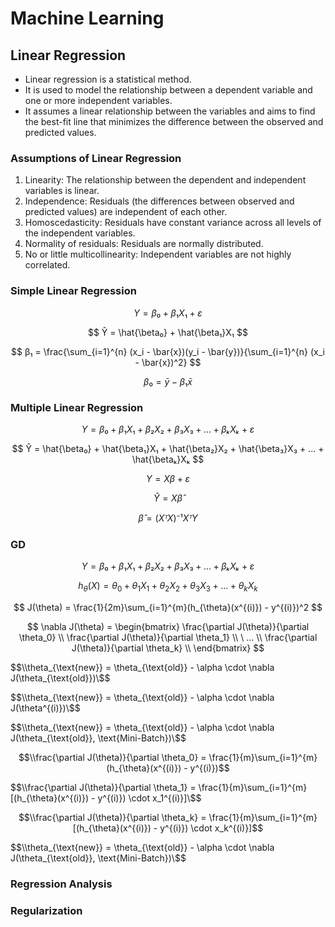 # Machine Learning

## Linear Regression

- Linear regression is a statistical method.
- It is used to model the relationship between a dependent variable and one or more independent variables.
- It assumes a linear relationship between the variables and aims to find the best-fit line that minimizes the difference between the observed and predicted values.

### Assumptions of Linear Regression

1. Linearity: The relationship between the dependent and independent variables is linear.
2. Independence: Residuals (the differences between observed and predicted values) are independent of each other.
3. Homoscedasticity: Residuals have constant variance across all levels of the independent variables.
4. Normality of residuals: Residuals are normally distributed.
5. No or little multicollinearity: Independent variables are not highly correlated.

### Simple Linear Regression

$$ Y = β₀ + β₁X₁ + ε $$

$$ Ŷ = \hat{\beta₀} + \hat{\beta₁}X₁ $$

$$ β₁ = \frac{\sum_{i=1}^{n} (x_i - \bar{x})(y_i - \bar{y})}{\sum_{i=1}^{n} (x_i - \bar{x})^2} $$

$$ β₀ = \bar{y} - β₁ \bar{x} $$

### Multiple Linear Regression

$$ Y = β₀ + β₁X₁ + β₂X₂ + β₃X₃ + ... + βₖXₖ + ε $$

$$ Ŷ = \hat{\beta₀} + \hat{\beta₁}X₁ + \hat{\beta₂}X₂ + \hat{\beta₃}X₃ + ... + \hat{\betaₖ}Xₖ $$

$$ Y = Xβ + ε $$

$$ Ŷ = X\hat{\beta} $$

$$ \hat{\beta} = (XᵀX)⁻¹XᵀY $$

### GD

$$ Y = β₀ + β₁X₁ + β₂X₂ + β₃X₃ + ... + βₖXₖ + ε $$

$$ h_\theta(X) = \theta_0 + \theta_1X_1 + \theta_2X_2 + \theta_3X_3 + \ldots + \theta_kX_k $$

$$ J(\theta) = \frac{1}{2m}\sum_{i=1}^{m}(h_{\theta}(x^{(i)}) - y^{(i)})^2 $$

$$ \nabla J(\theta) = \begin{bmatrix}
\frac{\partial J(\theta)}{\partial \theta_0} \\
\frac{\partial J(\theta)}{\partial \theta_1} \\
\ ... \\
\frac{\partial J(\theta)}{\partial \theta_k} \\
\end{bmatrix}
$$

$$\\theta_{\text{new}} = \theta_{\text{old}} - \alpha \cdot \nabla J(\theta_{\text{old}})\$$

$$\\theta_{\text{new}} = \theta_{\text{old}} - \alpha \cdot \nabla J(\theta^{(i)})\$$

$$\\theta_{\text{new}} = \theta_{\text{old}} - \alpha \cdot \nabla J(\theta_{\text{old}}, \text{Mini-Batch})\$$

$$\\frac{\partial J(\theta)}{\partial \theta_0} = \frac{1}{m}\sum_{i=1}^{m}(h_{\theta}(x^{(i)}) - y^{(i)})$$

$$\\frac{\partial J(\theta)}{\partial \theta_1} = \frac{1}{m}\sum_{i=1}^{m}[(h_{\theta}(x^{(i)}) - y^{(i)}) \cdot x_1^{(i)}]\$$

$$\\frac{\partial J(\theta)}{\partial \theta_k} = \frac{1}{m}\sum_{i=1}^{m}[(h_{\theta}(x^{(i)}) - y^{(i)}) \cdot x_k^{(i)}]$$

$$\\theta_{\text{new}} = \theta_{\text{old}} - \alpha \cdot \nabla J(\theta_{\text{old}}, \text{Mini-Batch})\$$

### Regression Analysis

### Regularization
